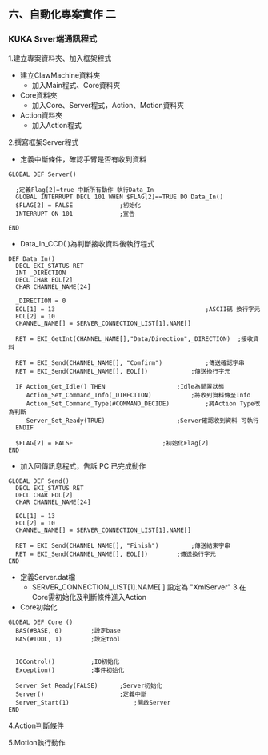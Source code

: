 ## 六、自動化專案實作 二
### KUKA Srver端通訊程式

1.建立專案資料夾、加入框架程式
- 建立ClawMachine資料夾
	- 加入Main程式、Core資料夾
- Core資料夾
	- 加入Core、Server程式，Action、Motion資料夾
- Action資料夾
	- 加入Action程式

2.撰寫框架Server程式
  - 定義中斷條件，確認手臂是否有收到資料
  
 ```
GLOBAL DEF Server()  
   
   ;定義Flag[2]=true 中斷所有動作 執行Data_In
   GLOBAL INTERRUPT DECL 101 WHEN $FLAG[2]==TRUE DO Data_In()
   $FLAG[2] = FALSE  			;初始化
   INTERRUPT ON 101  			;宣告
  
END
```

- Data_In_CCD( )為判斷接收資料後執行程式

 ```
DEF Data_In()  
   DECL EKI_STATUS RET  
   INT _DIRECTION  
   DECL CHAR EOL[2]  
   CHAR CHANNEL_NAME[24]
  
   _DIRECTION = 0  
   EOL[1] = 13  										;ASCII碼 換行字元
   EOL[2] = 10  
   CHANNEL_NAME[] = SERVER_CONNECTION_LIST[1].NAME[]
  
   RET = EKI_GetInt(CHANNEL_NAME[],"Data/Direction",_DIRECTION)  ;接收資料
  
   RET = EKI_Send(CHANNEL_NAME[], "Comfirm") 			;傳送確認字串
   RET = EKI_Send(CHANNEL_NAME[], EOL[])  			;傳送換行字元
  
   IF Action_Get_Idle() THEN  					;Idle為閒置狀態
      Action_Set_Command_Info(_DIRECTION)  			;將收到資料傳至Info
      Action_Set_Command_Type(#COMMAND_DECIDE)  		;將Action Type改為判斷
      Server_Set_Ready(TRUE)  					;Server確認收到資料 可執行
   ENDIF  
  
   $FLAG[2] = FALSE  						;初始化Flag[2]
END
```

- 加入回傳訊息程式，告訴 PC 已完成動作

 ```
GLOBAL DEF Send()  
   DECL EKI_STATUS RET  
   DECL CHAR EOL[2]  
   CHAR CHANNEL_NAME[24]
   
   EOL[1] = 13  
   EOL[2] = 10  
   CHANNEL_NAME[] = SERVER_CONNECTION_LIST[1].NAME[]

   RET = EKI_Send(CHANNEL_NAME[], "Finish")  		;傳送結束字串
   RET = EKI_Send(CHANNEL_NAME[], EOL[])  		;傳送換行字元
END
```

- 定義Server.dat檔
	- SERVER_CONNECTION_LIST[1].NAME[ ] 設定為 "XmlServer"
3.在Core需初始化及判斷條件進入Action
- Core初始化

 ```
GLOBAL DEF Core ()  
   BAS(#BASE, 0)  		;設定base
   BAS(#TOOL, 1)  		;設定tool
  

   IOControl()  		;IO初始化
   Exception()  		;事件初始化
  
   Server_Set_Ready(FALSE)		;Server初始化  
   Server()  					;定義中斷
   Server_Start(1)  				;開啟Server
END
```

4.Action判斷條件

5.Motion執行動作
<!--stackedit_data:
eyJoaXN0b3J5IjpbNzg1ODg5Mjk4LDMzODY1MDI4MywxNDIwMz
QwOTYzLDEyNDMwMzI2ODIsLTEwNTAxMDAxNTMsLTkwMTI4MDgy
NywxOTc2OTMxOTI4LC0yMDMzNzQ3NzQ3LC0xOTgxNDk4OTk1XX
0=
-->